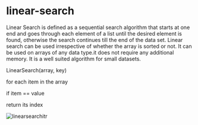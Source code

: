 # linear-search



Linear Search is defined as a sequential search algorithm that starts at one end and goes through each element of a list until the 
desired element is found, otherwise the search continues till the end of the data set.
Linear search can be used irrespective of whether the array is sorted or not. It can be used on arrays of any data type.it does not require any additional memory.
It is a well suited algorithm for small datasets.

LinearSearch(array, key)

for each item in the array
  
 if item == value
    
 return its index 
      
      
    

![linearsearchitr](https://user-images.githubusercontent.com/125429580/234245772-1e1c2b75-f14b-4f2f-abfd-f833cb9c51ef.gif)
